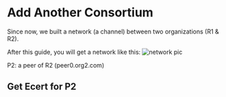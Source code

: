 # Add Another Consortium

Since now, we built a network (a channel) between two organizations (R1 & R2).

After this guide, you will get a network like this:
![network pic](https://hyperledger-fabric.readthedocs.io/en/release-1.4/_images/network.diagram.7.png "Target network - 07")

P2: a peer of R2 (peer0.org2.com)

## Get Ecert for P2
